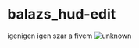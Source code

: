 # balazs_hud-edit
igenigen igen szar a fivem 
![unknown](https://user-images.githubusercontent.com/95979897/145688439-88c9a541-06ae-4507-9e27-c4dbb624fcf6.png)
